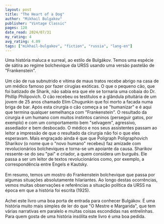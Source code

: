 ```yaml
---
layout: post
title: "The Heart of a Dog"
author: "Mikhail Bulgakov"
publisher: "Vintage Classic"
pages: 128
date_read: 2024/07/31
my_rating: 4
avg_rating: 4.09
tags: ["mikhail-bulgakov", "fiction", "russia", "lang-en"]
---
```


Uma história maluca e surreal, ao estilo de Bulgákov. Temos uma espécie de sátira ao regime bolchevique da URSS usando uma versão pastelão de "Frankenstein". <br/><br/>Um cão de rua subnutrido e vítima de maus tratos recebe abrigo na casa de um médico famoso por fazer cirugias exóticas. O que o pequeno cão, que foi batizado de Sharik, não sabia era que ele se tornaria uma cobaia do Dr. Phillip Philipovich. O cão recebeu os testítulos e a glândula pituitária de um jovem de 25 anos chamado Elim Chugunkin que foi morto a facada numa briga de bar. Após esta cirurgia o cão começa a se "humanizar" e é aqui que termina qualquer semelhança com "Frankenstein". O resultado da cirurgia é um humano com muitos instintos caninos (perseguir gatos, por exemplo) e com um comportamento bem "selvagem", agressivo, assediador e bem desbocado. O médico e nos seus assistentes passam ao leitor a impressão de que o resultado da cirurgia não foi o que eles esperavam. Mais engraçado ainda é que que Poligraph Poligraphovich Sharikov (o nome que o "novo humano" recebeu) faz amizade com revolucionários bolcheviques e torna-se um apoiante da causa. Sharikov ressente-se do seu "pai" e criador, a quem considera um burguês. Ele passa a ser um leitor de textos revolucionários como, por exemplo, a correspondência entre Engels e Kautsky. <br/><br/>Em resumo, temos um mostro do Frankenstein bolchevique que passa por algumas situações absolutamente hilariantes. Ao longo destas ocorrências, vemos muitas observações e referências a situação política da URSS na época em que a história foi escrita (1925). <br/><br/>Achei este livro uma boa porta de entrada para conhecer Bulgákov. É uma história muito mais simples de ler do que "O Mestre e Margarida", que tem várias narrativas em paralelo e muitas coisas escondidas nas entrelinhas. Para quem gosta de uma história insólita este livro é uma boa pedida.


